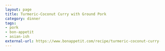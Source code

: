 ```yaml
---
layout: page
title: Turmeric-Coconut Curry with Ground Pork
category: dinner
tags:
- pork
- bon-appetit
- asian-ish
external-url: https://www.bonappetit.com/recipe/turmeric-coconut-curry-with-pork
---
```




